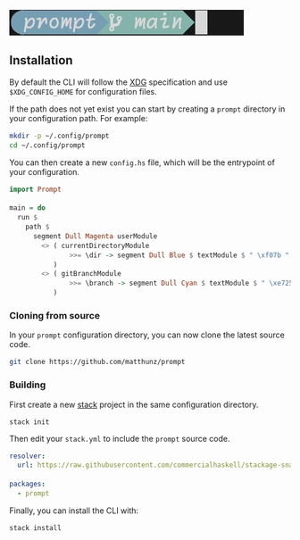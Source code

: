 ![Demo](https://github.com/matthunz/prompt/blob/main/demo.png?raw=true)

## Installation

By default the CLI will follow the [XDG](https://specifications.freedesktop.org/basedir-spec/basedir-spec-latest.html) specification
and use `$XDG_CONFIG_HOME` for configuration files.

If the path does not yet exist you can start by creating a `prompt` directory in your configuration path.
For example:
```sh
mkdir -p ~/.config/prompt
cd ~/.config/prompt
```

You can then create a new `config.hs` file, which will be the entrypoint of your configuration.
```hs
import Prompt

main = do
  run $
    path $
      segment Dull Magenta userModule
        <> ( currentDirectoryModule
               >>= \dir -> segment Dull Blue $ textModule $ " \xf07b " ++ dir
           )
        <> ( gitBranchModule
               >>= \branch -> segment Dull Cyan $ textModule $ " \xe725 " ++ branch
           )
```

### Cloning from source
In your `prompt` configuration directory, you can now clone the latest source code.
```sh
git clone https://github.com/matthunz/prompt
```

### Building
First create a new [stack](https://docs.haskellstack.org/en/stable/) project in the same configuration directory.
```
stack init
```

Then edit your `stack.yml` to include the `prompt` source code.
```yml
resolver:
  url: https://raw.githubusercontent.com/commercialhaskell/stackage-snapshots/master/lts/22/25.yaml

packages:
  - prompt
```

Finally, you can install the CLI with:
```
stack install
```
